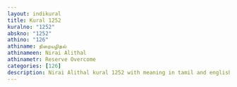 ```yaml
---
layout: indikural
title: Kural 1252
kuralno: "1252"
abskno: "1252"
athino: "126"
athiname: நிறையழிதல்
athinameen: Nirai Alithal
athinametr: Reserve Overcome
categories: [126]
description: Nirai Alithal kural 1252 with meaning in tamil and english 
---
```


